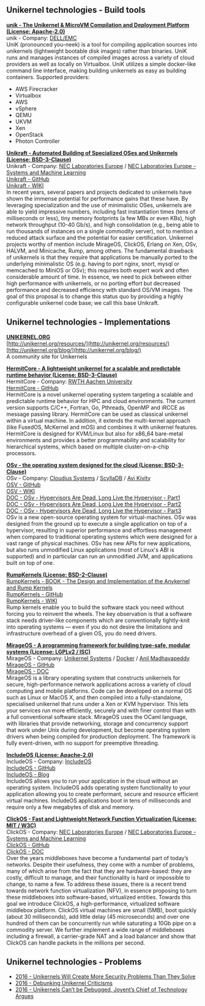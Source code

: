 

## Unikernel technologies - Build tools


**[unik - The Unikernel & MicroVM Compilation and Deployment Platform (License: Apache-2.0)](https://github.com/solo-io/unik)**  
unik - Company: [DELL/EMC](https://www.emc.com/about/news/press/2016/20160524-01.htm)  
UniK (pronounced you-neek) is a tool for compiling application sources into unikernels (lightweight bootable disk images) rather than binaries.
UniK runs and manages instances of compiled images across a variety of cloud providers as well as locally on Virtualbox.
UniK utilizes a simple docker-like command line interface, making building unikernels as easy as building containers. Supported providers:
  - AWS Firecracker  
  - Virtualbox  
  - AWS  
  - vSphere  
  - QEMU  
  - UKVM  
  - Xen  
  - OpenStack  
  - Photon Controller  


**[Unikraft - Automated Building of Specialized OSes and Unikernels (License: BSD-3-Clause)](http://cnp.neclab.eu/projects/unikraft/)**  
Unikraft - Company: [NEC Laboratories Europe](https://uk.nec.com/en_GB/emea/about/neclab_eu) / [NEC Laboratories Europe - Systems and Machine Learning](http://cnp.neclab.eu/)  
[Unikraft - GitHub](https://github.com/sysml)   
[Unikraft - WIKI](https://wiki.xenproject.org/wiki/Category:Unikraft)  
In recent years, several papers and projects dedicated to unikernels have shown the immense potential for performance gains that these have. By leveraging specialization and the use of minimalistic OSes, unikernels are able to yield impressive numbers, including fast instantiation times (tens of milliseconds or less), tiny memory footprints (a few MBs or even KBs), high network throughput (10-40 Gb/s), and high consolidation (e.g., being able to run thousands of instances on a single commodity server), not to mention a reduced attack surface and the potential for easier certification. Unikernel projects worthy of mention include MirageOS, ClickOS, Erlang on Xen, OSv, HALVM, and Minicache, Rump, among others. The fundamental drawback of unikernels is that they require that applications be manually ported to the underlying minimalistic OS (e.g. having to port nginx, snort, mysql or memcached to MiniOS or OSv); this requires both expert work and often considerable amount of time. In essence, we need to pick between either high performance with unikernels, or no porting effort but decreased performance and decreased efficiency with standard OS/VM images. The goal of this proposal is to change this status quo by providing a highly configurable unikernel code base; we call this base Unikraft.


## Unikernel technologies - Implementations


**[UNIKERNEL.ORG](http://unikernel.org/)**  
[http://unikernel.org/resources/](http://unikernel.org/resources/)  
[http://unikernel.org/blog/](http://unikernel.org/blog/)  
A community site for Unikernels


**[HermitCore - A lightweight unikernel for a scalable and predictable runtime behavior (License: BSD-3-Clause)](https://hermitcore.org/)**  
HermitCore - Company: [RWTH Aachen University](http://www.os.rwth-aachen.de/)  
[HermitCore - GitHub](https://github.com/hermitcore/)    
HermitCore is a novel unikernel operating system targeting a scalable and predictable runtime behavior for HPC and cloud environments. The current version supports C/C++, Fortran, Go, Pthreads, OpenMP and iRCCE as message passing library. HermitCore can be used as classical unikernel within a virtual machine. In addition, it extends the multi-kernel approach (like FusedOS, McKernel and mOS) and combines it with unikernel features. HermitCore is designed for KVM/Linux but also for x86_64 bare-metal environments and provides a better programmability and scalability for hierarchical systems, which based on multiple cluster-on-a-chip processors.


**[OSv - the operating system designed for the cloud (License: BSD-3-Clause)](http://osv.io/)**  
OSv - Company: [Cloudius Systems](http://www.cloudius-systems.com/) / [ScyllaDB](https://www.scylladb.com/) / [Avi Kivity](https://twitter.com/avikivity)  
[OSV - GitHub](https://github.com/cloudius-systems/osv)  
[OSV - WIKI](https://github.com/cloudius-systems/osv/wiki)  
[DOC - OSv - Hypervisors Are Dead, Long Live the Hypervisor - Part1](http://osv.io/blog/blog/2014/06/19/containers-hypervisors-part-1/)  
[DOC - OSv - Hypervisors Are Dead, Long Live the Hypervisor - Part2](http://osv.io/blog/blog/2014/06/19/containers-hypervisors-part-2/)  
[DOC - OSv - Hypervisors Are Dead, Long Live the Hypervisor - Part3](http://osv.io/blog/blog/2014/06/19/containers-hypervisors-part-3/)  
OSv is a new open-source operating system for virtual-machines. OSv was designed from the ground up to execute a single application on top of a hypervisor, resulting in superior performance and effortless management when compared to traditional operating systems which were designed for a vast range of physical machines. OSv has new APIs for new applications, but also runs unmodified Linux applications (most of Linux's ABI is supported) and in particular can run an unmodified JVM, and applications built on top of one.


**[RumpKernels (License: BSD-2-Clause)](http://rumpkernel.org/)**  
[RumpKernels - BOOK - The Design and Implementation of the Anykernel and Rump Kernels](http://www.fixup.fi/misc/rumpkernel-book/)  
[RumpKernels - GitHub](https://github.com/rumpkernel)  
[RumpKernels - WIKI](https://github.com/rumpkernel/wiki)  
Rump kernels enable you to build the software stack you need without forcing you to reinvent the wheels. The key observation is that a software stack needs driver-like components which are conventionally tightly-knit into operating systems — even if you do not desire the limitations and infrastructure overhead of a given OS, you do need drivers.


**[MirageOS - A programming framework for building type-safe, modular systems (License: LGPLv2 / ISC)](https://mirage.io/)**  
MirageOS - Company: [Unikernel Systems](http://unikernel.com/) / [Docker](https://www.docker.com/) / [Anil Madhavapeddy](http://anil.recoil.org/)  
[MirageOS - GitHub](https://github.com/mirage)   
[MirageOS - DOC](https://mirage.io/docs/)  
MirageOS is a library operating system that constructs unikernels for secure, high-performance network applications across a variety of cloud computing and mobile platforms. Code can be developed on a normal OS such as Linux or MacOS X, and then compiled into a fully-standalone, specialised unikernel that runs under a Xen or KVM hypervisor. This lets your services run more efficiently, securely and with finer control than with a full conventional software stack. MirageOS uses the OCaml language, with libraries that provide networking, storage and concurrency support that work under Unix during development, but become operating system drivers when being compiled for production deployment. The framework is fully event-driven, with no support for preemptive threading.


**[IncludeOS (License: Apache-2.0)](https://www.includeos.org/)**  
IncludeOS - Company: [IncludeOS](http://www.includeos.com/)  
[IncludeOS - GitHub](https://github.com/includeos)  
[IncludeOS - Blog](http://www.includeos.org/blog/)  
IncludeOS allows you to run your application in the cloud without an operating system. IncludeOS adds operating system functionality to your application allowing you to create performant, secure and resource efficient virtual machines. IncludeOS applications boot in tens of milliseconds and require only a few megabytes of disk and memory.


**[ClickOS - Fast and Lightweight Network Function Virtualization (License: MIT / W3C)](http://cnp.neclab.eu/projects/clickos/)**  
ClickOS - Company: [NEC Laboratories Europe](https://uk.nec.com/en_GB/emea/about/neclab_eu) / [NEC Laboratories Europe - Systems and Machine Learning](http://cnp.neclab.eu/)    
[ClickOS - GitHub](https://github.com/sysml)   
[ClickOS - DOC](http://cnp.neclab.eu/projects/clickos/papers/)    
Over the years middleboxes have become a fundamental part of today’s networks. Despite their usefulness, they come with a number of problems, many of which arise from the fact that they are hardware-based: they are costly, difficult to manage, and their functionality is hard or impossible to change, to name a few. To address these issues, there is a recent trend towards network function virtualization (NFV), in essence proposing to turn these middleboxes into software-based, virtualized entities. Towards this goal we introduce ClickOS, a high-performance, virtualized software middlebox platform. ClickOS virtual machines are small (5MB), boot quickly (about 30 milliseconds), add little delay (45 microseconds) and over one hundred of them can be concurrently run while saturating a 10Gb pipe on a commodity server. We further implement a wide range of middleboxes including a firewall, a carrier-grade NAT and a load balancer and show that ClickOS can handle packets in the millions per second.


## Unikernel technologies - Problems

- [2016 - Unikernels Will Create More Security Problems Than They Solve](http://thenewstack.io/unikernels-will-create-security-problems-solve/)
- [2016 - Debunking Unikernel Criticisms](http://thenewstack.io/utilizing-unikernels-within-internet-things/)
- [2016 - Unikernels Can’t be Debugged, Joyent’s Chief of Technology Argues](http://thenewstack.io/good-luck-debugging-unikernels-joyents-chief-technology-says/)

